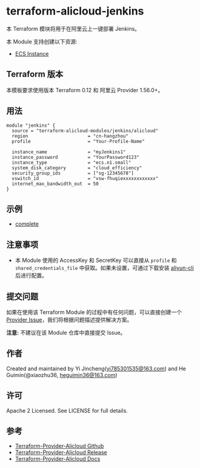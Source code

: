terraform-alicloud-jenkins
=====================================================================

本 Terraform 模块将用于在阿里云上一键部署 Jenkins。

本 Module 支持创建以下资源:

* [ECS Instance](https://www.terraform.io/docs/providers/alicloud/r/instance.html)

## Terraform 版本

本模板要求使用版本 Terraform 0.12 和 阿里云 Provider 1.56.0+。

## 用法

```hcl
module "jenkins" {
  source = "terraform-alicloud-modules/jenkins/alicloud"
  region                      = "cn-hangzhou"
  profile                     = "Your-Profile-Name"

  instance_name               = "myJenkins1"
  instance_password           = "YourPassword123"
  instance_type               = "ecs.n1.small"
  system_disk_category        = "cloud_efficiency"
  security_group_ids          = ["sg-12345678"]
  vswitch_id                  = "vsw-fhuqiexxxxxxxxxxxx"
  internet_max_bandwidth_out  = 50
}
```

## 示例

* [complete](https://github.com/terraform-alicloud-modules/terraform-alicloud-jenkins/tree/master/examples/complete)

## 注意事项

* 本 Module 使用的 AccessKey 和 SecretKey 可以直接从 `profile` 和 `shared_credentials_file` 中获取。如果未设置，可通过下载安装 [aliyun-cli](https://github.com/aliyun/aliyun-cli#installation) 后进行配置。

提交问题
------
如果在使用该 Terraform Module 的过程中有任何问题，可以直接创建一个 [Provider Issue](https://github.com/terraform-providers/terraform-provider-alicloud/issues/new)，我们将根据问题描述提供解决方案。

**注意:** 不建议在该 Module 仓库中直接提交 Issue。

作者
-------
Created and maintained by Yi Jincheng(yi785301535@163.com) and He Guimin(@xiaozhu36, heguimin36@163.com)

许可
----
Apache 2 Licensed. See LICENSE for full details.

参考
---------
* [Terraform-Provider-Alicloud Github](https://github.com/terraform-providers/terraform-provider-alicloud)
* [Terraform-Provider-Alicloud Release](https://releases.hashicorp.com/terraform-provider-alicloud/)
* [Terraform-Provider-Alicloud Docs](https://www.terraform.io/docs/providers/alicloud/index.html)
